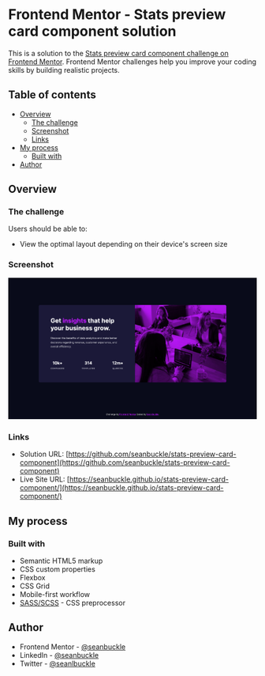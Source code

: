 # Frontend Mentor - Stats preview card component solution

This is a solution to the [Stats preview card component challenge on Frontend Mentor](https://www.frontendmentor.io/challenges/stats-preview-card-component-8JqbgoU62). Frontend Mentor challenges help you improve your coding skills by building realistic projects. 

## Table of contents

- [Overview](#overview)
  - [The challenge](#the-challenge)
  - [Screenshot](#screenshot)
  - [Links](#links)
- [My process](#my-process)
  - [Built with](#built-with)
- [Author](#author)

## Overview

### The challenge

Users should be able to:

- View the optimal layout depending on their device's screen size

### Screenshot

![](./images/screenshot.png)

### Links
- Solution URL: [https://github.com/seanbuckle/stats-preview-card-component](https://github.com/seanbuckle/stats-preview-card-component)
- Live Site URL: [https://seanbuckle.github.io/stats-preview-card-component/](https://seanbuckle.github.io/stats-preview-card-component/)

## My process
### Built with
- Semantic HTML5 markup
- CSS custom properties
- Flexbox
- CSS Grid
- Mobile-first workflow
- [SASS/SCSS](https://sass-lang.com/) - CSS preprocessor

## Author
- Frontend Mentor - [@seanbuckle](https://www.frontendmentor.io/profile/seanbuckle)
- LinkedIn - [@seanbuckle](https://www.linkedin.com/in/seanbuckle)
- Twitter - [@seanlbuckle](https://www.twitter.com/seanlbuckle)

